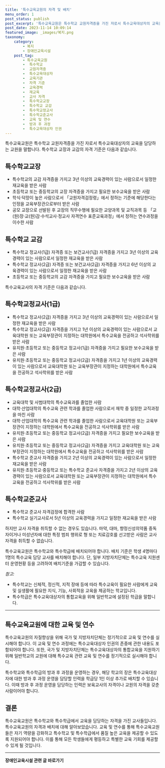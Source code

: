 ```yaml
---
title: '특수교육교원의 자격 및 배치'
menu_order: 1
post_status: publish
post_excerpt: '특수교육교원은 특수학교 교원자격증을 가진 자로서 특수교육대상자의 교육을 담당하는 교원을 말합니다. 특수학교 교장과 교감의 자격 기준은 다음과 같습니다.'
post_date: 2023-11-14 10:09:14
featured_image: _images/복지.png
taxonomy:
    category:
        - 복지
        - 장애인교육시설
    post_tag:
        - 특수교육교원
        -  특수학교
        -  교원자격증
        -  특수교육대상자
        -  교육기관
        -  자격 기준
        -  교육경력
        -  재교육
        -  교사 자격
        -  특수학교교장
        -  특수학교 교감
        -  특수학교정교사
        -  특수학교준교사
        -  교육 및 연수
        -  방과 후 과정
        -  특수교육대상자 인권
---
```



특수교육교원은 특수학교 교원자격증을 가진 자로서 특수교육대상자의 교육을 담당하는 교원을 말합니다. 특수학교 교장과 교감의 자격 기준은 다음과 같습니다.

## 특수학교교장
- 특수학교의 교감 자격증을 가지고 3년 이상의 교육경력이 있는 사람으로서 일정한 재교육을 받은 사람
- 초등학교 또는 중등학교의 교장 자격증을 가지고 필요한 보수교육을 받은 사람
- 학식·덕망이 높은 사람으로서 「교원자격검정령」에서 정하는 기준에 해당한다는 인정을 교육부장관으로부터 받은 사람
- 공모 교장으로 선발된 후 교장의 직무수행에 필요한 교양과목 및 교직과목 등 「교(원)장·교(원)감·수석교사·정교사 자격연수 표준교육과정」에서 정하는 연수과정을 이수한 사람

## 특수학교 교감
- 특수학교 정교사(1급) 자격증 또는 보건교사(1급) 자격증을 가지고 3년 이상의 교육경력이 있는 사람으로서 일정한 재교육을 받은 사람
- 특수학교 정교사(2급) 자격증 또는 보건교사(2급) 자격증을 가지고 6년 이상의 교육경력이 있는 사람으로서 일정한 재교육을 받은 사람
- 초등학교 또는 중등학교의 교감 자격증을 가지고 필요한 보수교육을 받은 사람

특수교육교사의 자격 기준은 다음과 같습니다.

## 특수학교정교사(1급)
- 특수학교 정교사(2급) 자격증을 가지고 3년 이상의 교육경력이 있는 사람으로서 일정한 재교육을 받은 사람
- 특수학교 정교사(2급) 자격증을 가지고 1년 이상의 교육경력이 있는 사람으로서 교육대학원 또는 교육부장관이 지정하는 대학원에서 특수교육을 전공하고 석사학위를 받은 사람
- 유치원·초등학교 또는 중등학교 정교사(1급) 자격증을 가지고 필요한 보수교육을 받은 사람
- 유치원·초등학교 또는 중등학교 정교사(2급) 자격증을 가지고 1년 이상의 교육경력이 있는 사람으로서 교육대학원 또는 교육부장관이 지정하는 대학원에서 특수교육을 전공하고 석사학위를 받은 사람

## 특수학교정교사(2급)
- 교육대학 및 사범대학의 특수교육과를 졸업한 사람
- 대학·산업대학의 특수교육 관련 학과를 졸업한 사람으로서 재학 중 일정한 교직과정을 마친 사람
- 대학·산업대학의 특수교육 관련 학과를 졸업한 사람으로서 교육대학원 또는 교육부장관이 지정하는 대학원에서 특수교육을 전공하고 석사학위를 받은 사람
- 유치원·초등학교 또는 중등학교 정교사(2급) 자격증을 가지고 필요한 보수교육을 받은 사람
- 유치원·초등학교 또는 중등학교 정교사(2급) 자격증을 가지고 교육대학원 또는 교육부장관이 지정하는 대학원에서 특수교육을 전공하고 석사학위를 받은 사람
- 특수학교 준교사 자격증을 가지고 2년 이상의 교육경력이 있는 사람으로서 일정한 재교육을 받은 사람
- 유치원·초등학교·중등학교 또는 특수학교 준교사 자격증을 가지고 2년 이상의 교육경력이 있는 사람으로서 교육대학원 또는 교육부장관이 지정하는 대학원에서 특수교육을 전공하고 석사학위를 받은 사람

## 특수학교준교사
- 특수학교 준교사 자격검정에 합격한 사람
- 특수학교 실기교사로서 5년 이상의 교육경력을 가지고 일정한 재교육을 받은 사람

하지만 교사 자격을 취득할 수 없는 경우도 있습니다. 마약, 대마, 향정신성의약품 중독자이거나 미성년자에 대한 특정 범죄 행위로 형 또는 치료감호를 선고받은 사람은 교사 자격을 취득할 수 없습니다.

특수교육교원은 특수학교와 특수학급에 배치되어야 합니다. 배치 기준은 학생 4명마다 1명의 특수교육 담당 교사를 배치해야 합니다. 단, 일부 지방자치단체는 특수교육 지원센터 운영현황 등을 고려하여 배치기준을 가감할 수 있습니다.

*참고:* 
- 특수학교는 신체적, 정신적, 지적 장애 등에 따라 특수교육이 필요한 사람에게 교육 및 실생활에 필요한 지식, 기능, 사회적응 교육을 제공하는 학교입니다.
- 특수학급은 특수교육대상자의 통합교육을 위해 일반학교에 설정된 학급을 말합니다.

-------------------------------------------------------------------------------------------

## 특수교육교원에 대한 교육 및 연수

특수교육교원의 자질향상을 위해 국가 및 지방자치단체는 정기적으로 교육 및 연수를 실시해야 합니다. 이 교육 및 연수 과정에는 특수교육대상자 인권의 존중에 관한 내용도 포함되어야 합니다. 또한, 국가 및 지방자치단체는 특수교육대상자의 통합교육을 지원하기 위해 일반학교의 교원에 대해 특수교육 관련 교육 및 연수를 정기적으로 실시해야 합니다.

특수학교와 특수학급의 방과 후 과정을 운영하는 경우, 해당 학교의 장은 특수교육대상자에 대한 방과 후 과정 운영을 담당할 인력을 학급당 1인 이상 추가로 배치할 수 있습니다. 이때 방과 후 과정 운영을 담당하는 인력은 보육교사의 자격이나 교원의 자격을 갖춘 사람이어야 합니다.

## 결론

특수교육교원은 특수학교와 특수학급에서 교육을 담당하는 자격을 가진 교사들입니다. 특수교육교원의 자격과 배치에 대해 알아보았습니다. 교육 및 연수를 통해 특수교육교원들은 자기 역량을 강화하고 특수학교 및 특수학급에서 품질 높은 교육을 제공할 수 있도록 지원되어야 합니다. 이를 통해 모든 학생들에게 평등하고 특별한 교육 기회를 제공할 수 있게 될 것입니다.
<!-- wp:separator -->
<hr class="wp-block-separator has-alpha-channel-opacity"/>
<!-- /wp:separator -->

<!-- wp:group {"backgroundColor":"base","layout":{"type":"constrained"}} -->
<div class="wp-block-group has-base-background-color has-background"><!-- wp:paragraph {"align":"center","fontSize":"medium"} -->
<p class="has-text-align-center has-large-font-size"><strong>장애인교육시설 관련 글 바로가기</strong></p>
<!-- /wp:paragraph -->


<!-- wp:latest-posts
{"categories":[{"id":23164,"count":19,"description":"","link":"https://uknowlaw.com/category/%ec%9e%a5%ec%95%a0%ec%9d%b8%ea%b5%90%ec%9c%a1%ec%8b%9c%ec%84%a4/","name":"장애인교육시설","slug":"장애인교육시설","taxonomy":"category","parent":0,"meta":[],"_links":{"self":[{"href":"https://uknowlaw.com/wp-json/wp/v2/categories/23164"}],"collection":[{"href":"https://uknowlaw.com/wp-json/wp/v2/categories"}],"about":[{"href":"https://uknowlaw.com/wp-json/wp/v2/taxonomies/category"}],"wp:post_type":[{"href":"https://uknowlaw.com/wp-json/wp/v2/posts?categories=23164"}],"curies":[{"name":"wp","href":"https://api.w.org/{rel}","templated":true}]}}],"postsToShow":100,"excerptLength":28,"postLayout":"grid","columns":2,"featuredImageAlign":"left","featuredImageSizeSlug":"large","fontSize":"small"} /--></div>
<!-- /wp:group -->